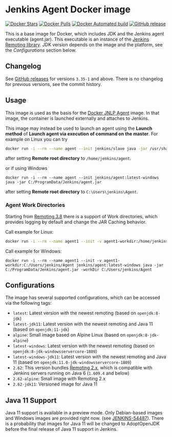 Jenkins Agent Docker image
===

[![Docker Stars](https://img.shields.io/docker/stars/jenkins/slave.svg)](https://hub.docker.com/r/jenkins/slave/)
[![Docker Pulls](https://img.shields.io/docker/pulls/jenkins/slave.svg)](https://hub.docker.com/r/jenkins/slave/)
[![Docker Automated build](https://img.shields.io/docker/automated/jenkins/slave.svg)](https://hub.docker.com/r/jenkins/slave/)
[![GitHub release](https://img.shields.io/github/release/jenkinsci/docker-slave.svg?label=chanelog)](https://github.com/jenkinsci/docker-slave/releases/latest)

This is a base image for Docker, which includes JDK and the Jenkins agent executable (agent.jar).
This executable is an instance of the [Jenkins Remoting library](https://github.com/jenkinsci/remoting).
JDK version depends on the image and the platform, see the _Configurations_ section below.

## Changelog

See [GitHub releases](https://github.com/jenkinsci/docker-slave/releases) for versions `3.35-1` and above.
There is no changelog for previous versions, see the commit history.

## Usage

This image is used as the basis for the [Docker JNLP Agent](https://github.com/jenkinsci/docker-jnlp-slave/) image.
In that image, the container is launched externally and attaches to Jenkins.

This image may instead be used to launch an agent using the **Launch method** of **Launch agent via execution of command on the master**. For example on Linux you can try

```sh
docker run -i --rm --name agent --init jenkins/slave java -jar /usr/share/jenkins/agent.jar
```

after setting **Remote root directory** to `/home/jenkins/agent`.

or if using Windows

```
docker run -i --rm --name agent --init jenkins/agent:latest-windows java -jar C:/ProgramData/Jenkins/agent.jar
```

after setting **Remote root directory** to `C:\Users\jenkins\Agent`.


### Agent Work Directories

Starting from [Remoting 3.8](https://github.com/jenkinsci/remoting/blob/master/CHANGELOG.md#38) there is a support of Work directories, 
which provides logging by default and change the JAR Caching behavior.

Call example for Linux:

```sh
docker run -i --rm --name agent1 --init -v agent1-workdir:/home/jenkins/agent jenkins/slave java -jar /usr/share/jenkins/agent.jar -workDir /home/jenkins/agent
```

Call example for Windows:

```
docker run -i --rm --name agent1 --init -v agent1-workdir:C:/Users/jenkins/Agent jenkins/agent:latest-windows java -jar C:/ProgramData/Jenkins/agent.jar -workDir C:/Users/jenkins/Agent
```

## Configurations

The image has several supported configurations, which can be accessed via the following tags:

* `latest`: Latest version with the newest remoting (based on `openjdk:8-jdk`)
* `latest-jdk11`: Latest version with the newest remoting and Java 11 (based on `openjdk:11-jdk`)
* `alpine`: Small image based on Alpine Linux (based on `openjdk:8-jdk-alpine`)
* `latest-windows`: Latest version with the newest remoting (based on `openjdk:8-jdk-windowsservercore-1809`)
* `latest-windows-jdk11`: Latest version with the newest remoting and Java 11 (based on `openjdk:11.0-jdk-windowsservercore-1809`)
* `2.62`: This version bundles [Remoting 2.x](https://github.com/jenkinsci/remoting#remoting-2]), which is compatible with Jenkins servers running on Java 6 (`1.609.4` and below)
* `2.62-alpine`: Small image with Remoting 2.x
* `2.62-jdk11`: Versioned image for Java 11

## Java 11 Support

Java 11 support is available in a preview mode.
Only Debian-based images and Windows images are provided right now.
(see [JENKINS-54487](https://issues.jenkins-ci.org/browse/JENKINS-54487)).
There is a probability that images for Java 11 will be changed to AdoptOpenJDK
before the final release of Java 11 support in Jenkins.
